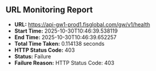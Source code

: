 ## URL Monitoring Report

- **URL:** https://api-gw1-prod1.fisglobal.com/gw/v1/health
- **Start Time:** 2025-10-30T10:46:39.538119
- **End Time:** 2025-10-30T10:46:39.652257
- **Total Time Taken:** 0.114138 seconds
- **HTTP Status Code:** 403
- **Status:** Failure
- **Failure Reason:** HTTP Status Code: 403
